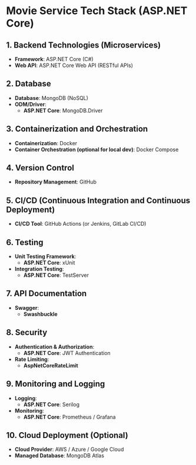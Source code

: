# Movie Service Tech Stack (ASP.NET Core)

## 1. Backend Technologies (Microservices)

- **Framework**: ASP.NET Core (C#)
- **Web API**: ASP.NET Core Web API (RESTful APIs)

## 2. Database

- **Database**: MongoDB (NoSQL)
- **ODM/Driver**:
  - **ASP.NET Core**: MongoDB.Driver

## 3. Containerization and Orchestration

- **Containerization**: Docker
- **Container Orchestration (optional for local dev)**: Docker Compose

## 4. Version Control

- **Repository Management**: GitHub

## 5. CI/CD (Continuous Integration and Continuous Deployment)

- **CI/CD Tool**: GitHub Actions (or Jenkins, GitLab CI/CD)

## 6. Testing

- **Unit Testing Framework**:
  - **ASP.NET Core**: xUnit
- **Integration Testing**:
  - **ASP.NET Core**: TestServer

## 7. API Documentation

- **Swagger**:
  - **Swashbuckle**

## 8. Security

- **Authentication & Authorization**:
  - **ASP.NET Core**: JWT Authentication
- **Rate Limiting**:
  - **AspNetCoreRateLimit**

## 9. Monitoring and Logging

- **Logging**:
  - **ASP.NET Core**: Serilog
- **Monitoring**:
  - **ASP.NET Core**: Prometheus / Grafana

## 10. Cloud Deployment (Optional)

- **Cloud Provider**: AWS / Azure / Google Cloud
- **Managed Database**: MongoDB Atlas
